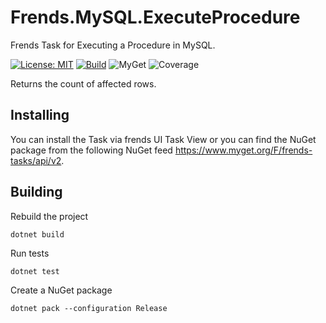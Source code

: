 # Frends.MySQL.ExecuteProcedure
Frends Task for Executing a Procedure in MySQL.

[![License: MIT](https://img.shields.io/badge/License-MIT-green.svg)](https://opensource.org/licenses/MIT) 
[![Build](https://github.com/FrendsPlatform/Frends.MySQL/actions/workflows/ExecuteProcedure_build_and_test_on_main.yml/badge.svg)](https://github.com/FrendsPlatform/Frends.MySQL/actions)
![MyGet](https://img.shields.io/myget/frends-tasks/v/Frends.MySQL.ExecuteProcedure)
![Coverage](https://app-github-custom-badges.azurewebsites.net/Badge?key=FrendsPlatform/Frends.MySQL/Frends.MySQL.ExecuteProcedure|main)

Returns the count of affected rows.

## Installing

You can install the Task via frends UI Task View or you can find the NuGet package from the following NuGet feed
https://www.myget.org/F/frends-tasks/api/v2.

## Building

Rebuild the project

`dotnet build`

Run tests

`dotnet test`

Create a NuGet package

`dotnet pack --configuration Release`
